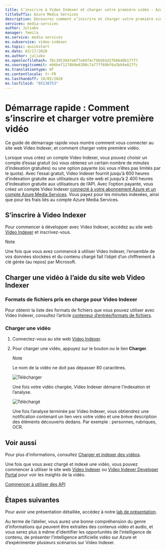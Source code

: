 ```yaml
---
title: S’inscrire à Video Indexer et charger votre première vidéo - Azure
titleSuffix: Azure Media Services
description: Découvrez comment s’inscrire et charger votre première vidéo à l’aide du portail Video Indexer.
services: media-services
author: Juliako
manager: femila
ms.service: media-services
ms.subservice: video-indexer
ms.topic: quickstart
ms.date: 03/17/2020
ms.author: juliako
ms.openlocfilehash: f6c3953947e6f7e84f4cf9b565d2f66648b177f7
ms.sourcegitcommit: eb6bef1274b9e6390c7a77ff69bf6a3b94e827fc
ms.translationtype: HT
ms.contentlocale: fr-FR
ms.lasthandoff: 10/05/2020
ms.locfileid: "85130753"
---
```

# <a name="quickstart-how-to-sign-up-and-upload-your-first-video"></a>Démarrage rapide : Comment s’inscrire et charger votre première vidéo

Ce guide de démarrage rapide vous montre comment vous connecter au site web Video Indexer, et comment charger votre première vidéo.

Lorsque vous créez un compte Video Indexer, vous pouvez choisir un compte d’essai gratuit (où vous obtenez un certain nombre de minutes d’indexation gratuites) ou une option payante (où vous n’êtes pas limités par le quota). Avec l’essai gratuit, Video Indexer fournit jusqu’à 600 heures d’indexation gratuite aux utilisateurs du site web et jusqu’à 2 400 heures d’indexation gratuite aux utilisateurs de l’API. Avec l’option payante, vous créez un compte Video Indexer [connecté à votre abonnement Azure et un compte Azure Media Services](connect-to-azure.md). Vous payez pour les minutes indexées, ainsi que pour les frais liés au compte Azure Media Services. 

## <a name="sign-up-for-video-indexer"></a>S’inscrire à Video Indexer

Pour commencer à développer avec Video Indexer, accédez au site web [Video Indexer](https://www.videoindexer.ai/) et inscrivez-vous.

> [!NOTE]
> Une fois que vous avez commencé à utiliser Video Indexer, l’ensemble de vos données stockées et du contenu chargé fait l’objet d’un chiffrement à clé gérée (au repos) par Microsoft.

## <a name="upload-a-video-using-the-video-indexer-website"></a>Charger une vidéo à l’aide du site web Video Indexer

### <a name="supported-file-formats-for-video-indexer"></a>Formats de fichiers pris en charge pour Video Indexer

Pour obtenir la liste des formats de fichiers que vous pouvez utiliser avec Video Indexer, consultez l’article [conteneur d’entrée/formats de fichiers](../latest/media-encoder-standard-formats.md#input-containerfile-formats).

### <a name="upload-a-video"></a>Charger une vidéo

1. Connectez-vous au site web [Video Indexer](https://www.videoindexer.ai/).
2. Pour charger une vidéo, appuyez sur le bouton ou le lien **Charger**.

    > [!NOTE]
    > Le nom de la vidéo ne doit pas dépasser 80 caractères.

    ![Télécharger](./media/video-indexer-get-started/video-indexer-upload.png)

    Une fois votre vidéo chargée, Video Indexer démarre l’indexation et l’analyse.

    ![Téléchargé](./media/video-indexer-get-started/video-indexer-uploaded.png) 

    Une fois l’analyse terminée par Video Indexer, vous obtiendrez une notification contenant un lien vers votre vidéo et une brève description des éléments découverts dedans. Par exemple : personnes, rubriques, OCR.

## <a name="see-also"></a>Voir aussi

Pour plus d’informations, consultez [Charger et indexer des vidéos](upload-index-videos.md).

Une fois que vous avez chargé et indexé une vidéo, vous pouvez commencer à utiliser le site web [Video Indexer](video-indexer-view-edit.md) ou [Video Indexer Developer Portal](video-indexer-use-apis.md) pour voir les insights de la vidéo. 

[Commencer à utiliser des API](video-indexer-use-apis.md)

## <a name="next-steps"></a>Étapes suivantes

Pour avoir une présentation détaillée, accédez à notre [lab de présentation](https://github.com/Azure-Samples/media-services-video-indexer/blob/master/IntroToVideoIndexer.md). 

Au terme de l’atelier, vous aurez une bonne compréhension du genre d’informations qui peuvent être extraites des contenus vidéo et audio, et vous serez plus à même d’identifier les opportunités de l’intelligence de contenu, de présenter l’intelligence artificielle vidéo sur Azure et d’expérimenter plusieurs scénarios sur Video Indexer.

